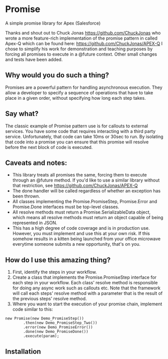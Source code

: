 # Promise

A simple promise library for Apex (Salesforce)

Thanks and shout out to Chuck Jonas https://github.com/ChuckJonas
who wrote a more feature-rich implementation of the promise pattern in called Apex-Q which can be found here: https://github.com/ChuckJonas/APEX-Q I chose to simplify his work for demonstration and teaching purposes by forcing all promises to execute in a @future context. Other small changes and tests have been added.

## Why would you do such a thing?

Promises are a powerful pattern for handling asynchronous execution. They allow a developer to specify a sequence of operations that have to take place in a given order, without specifying how long each step takes.

## Say what?
The classic example of Promise pattern use is for callouts to external services. You have some code that requires interacting with a third party service.
Unfortunately, that code can take 10ms or 30sec to run. By isolating that code into a promise you can ensure that this promise will resolve before the next block of code is executed.

## Caveats and notes:
* This library treats all promises the same, forcing them to execute through an @future method. If you'd like to use a similar library without that restriction, see https://github.com/ChuckJonas/APEX-Q
* The done handler will be called regardless of whether an exception has been thrown.
* All classes implementing the Promise.PromiseStep, Promise.Error and Promise.Done interfaces must be top-level classes.
* All resolve methods must return a Promise.SerializableData object, which means all resolve methods must return an object capable of being represented in JSON.
* This has a high degree of code coverage and is in production use. However, you must implement and use this at your own risk. If this somehow results in a kitten being launched from your office microwave everytime someone submits a new opportunity, that's on you.

## How do I use this amazing thing?
1. First, identify the steps in your workflow.
2. Create a class that implements the Promise.PromiseStep interface for each step in your workflow. Each class' resolve method is responsible for doing any async work such as callouts etc. Note that the framework will call each steps' resolve method with a parameter that is the result of the previous steps' resolve method.
3. Where you want to start the execution of your promise chain, implement code similar to this:
```apex
new Promise(new Demo_PromiseStep())
        .then(new Demo_PromiseStep_Two())
        .error(new Demo_PromiseError())
        .done(new Demo_PromiseDone())
        .execute(param);
```

## Installation
